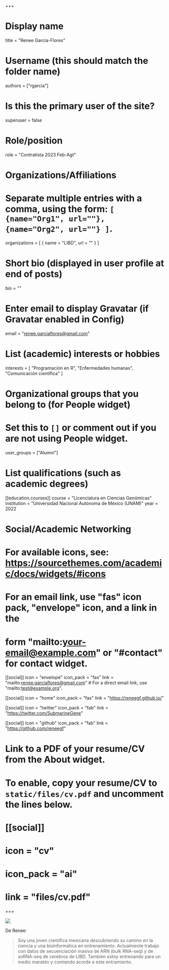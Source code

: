 +++
# Display name
title = "Renee Garcia-Flores"

# Username (this should match the folder name)
authors = ["rgarcia"]

# Is this the primary user of the site?
superuser = false

# Role/position
role = "Contratista 2023 Feb-Agt"

# Organizations/Affiliations
#   Separate multiple entries with a comma, using the form: `[ {name="Org1", url=""}, {name="Org2", url=""} ]`.
organizations = [ { name = "LIBD", url = "" } ]

# Short bio (displayed in user profile at end of posts)
bio = ""

# Enter email to display Gravatar (if Gravatar enabled in Config)
email = "renee.garciaflores@gmail.com"

# List (academic) interests or hobbies
interests = [
  "Programación en R",
  "Enfermedades humanas",
  "Comunicación científica"
]

# Organizational groups that you belong to (for People widget)
#   Set this to `[]` or comment out if you are not using People widget.
user_groups = ["Alumni"]

# List qualifications (such as academic degrees)
[[education.courses]]
  course = "Licenciatura en Ciencias Genómicas"
  institution = "Universidad Nacional Autónoma de México (UNAM)"
  year = 2022

# Social/Academic Networking
# For available icons, see: https://sourcethemes.com/academic/docs/widgets/#icons
#   For an email link, use "fas" icon pack, "envelope" icon, and a link in the
#   form "mailto:your-email@example.com" or "#contact" for contact widget.

[[social]]
  icon = "envelope"
  icon_pack = "fas"
  link = "mailto:renee.garciaflores@gmail.com"  # For a direct email link, use "mailto:test@example.org".
  
[[social]]
  icon = "home"
  icon_pack = "fas"
  link = "https://reneegf.github.io/"

[[social]]
  icon = "twitter"
  icon_pack = "fab"
  link = "https://twitter.com/SubmarineGene"

[[social]]
  icon = "github"
  icon_pack = "fab"
  link = "https://github.com/reneegf"

# Link to a PDF of your resume/CV from the About widget.
# To enable, copy your resume/CV to `static/files/cv.pdf` and uncomment the lines below.
# [[social]]
#   icon = "cv"
#   icon_pack = "ai"
#   link = "files/cv.pdf"

+++

![](http://ghchart.rshah.org/DA2536/reneegf.svg)

De Renee:

> Soy una joven científica mexicana descubriendo su camino en la ciencia y una bioinformática en entrenamiento. Actualmente trabajo con datos de secuenciación masiva de ARN (bulk RNA-seq) y de snRNA-seq de cerebros de LIBD. También estoy entrenando para un medio maratón y comiendo acorde a este entramiento.
